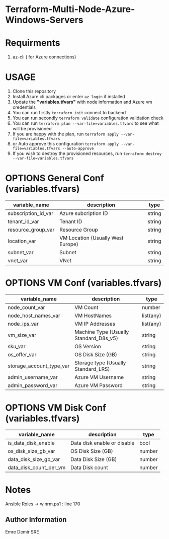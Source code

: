 # Terraform-Multi-Node-Azure-Windows-Servers

# Requirments 
1. az-clı ( for Azure connections)


# USAGE

1.  Clone this repository
2.  Install Azure cli packages  or enter ```az login``` if installed
3.  Update the **"variables.tfvars"** with  node information and Azure vm credentials
4.  You can run firstly ```terraform init``` connect to backend
5.  You can run secondly ```terraform validate``` configuration validation check
6.  You can run ```terraform plan --var-file=variables.tfvars``` to see what will be provisioned
7.  If you are happy with the plan, run ```terraform apply --var-file=variables.tfvars```
8. or Auto approve this configuration ```terraform apply --var-file=variables.tfvars --auto-approve```
9.  If you wish to destroy the provisioned resources, run ```terraform destroy --var-file=variables.tfvars```


# OPTIONS General Conf (variables.tfvars)
| variable_name                 | description                                                      | type         |
|-------------------------------|------------------------------------------------------------------|--------------|
| subscription_id_var           | Azure subcription ID                                             | string       |
| tenant_id_var                 | Tenant ID                                                        | string       |
| resource_group_var            | Resource Group                                                   | string       |
| location_var                  | VM Location  (Usually West Europe)                               | string       |
| subnet_var                    | Subnet                                                           | string       |
| vnet_var                      | VNet                                                             | string       |


# OPTIONS VM Conf (variables.tfvars)
| variable_name                 | description                                                      | type         |
|-------------------------------|------------------------------------------------------------------|--------------|
| node_count_var                | VM Count                                                         | number       |
| node_host_names_var           | VM HostNames                                                     | list(any)    |
| node_ips_var                  | VM IP Addresses                                                  | list(any)    |
| vm_size_var                   | Machine Type   (Usually Standard_D8s_v5)                         | string       |
| sku_var                       | OS Version                                                       | string       |
| os_offer_var                  | OS Disk Size (GB)                                                | string       |
| storage_account_type_var      | Storage type (Usually Standard_LRS)                              | string       |
| admin_username_var            | Azure VM Username                                                | string       |
| admin_password_var            | Azure VM Password                                                | string       |




# OPTIONS VM Disk Conf (variables.tfvars)
| variable_name                 | description                                                      | type         |
|-------------------------------|------------------------------------------------------------------|--------------|
| is_data_disk_enable           | Data disk enable or disable                                      | bool         |
| os_disk_size_gb_var           | OS Disk Size      (GB)                                           | number       |
| data_disk_size_gb_var         | Data Disk Size    (GB)                                           | number       |
| data_disk_count_per_vm        | Data Disk count                                                  | number       |


# Notes
Ansible Roles -> winrm.ps1 : line 170


Author Information
------------------

Emre Demir
SRE
